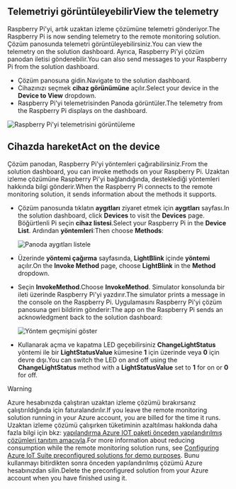 ## <a name="view-the-telemetry"></a><span data-ttu-id="c0a0e-101">Telemetriyi görüntüleyebilir</span><span class="sxs-lookup"><span data-stu-id="c0a0e-101">View the telemetry</span></span>

<span data-ttu-id="c0a0e-102">Raspberry Pi'yi, artık uzaktan izleme çözümüne telemetri gönderiyor.</span><span class="sxs-lookup"><span data-stu-id="c0a0e-102">The Raspberry Pi is now sending telemetry to the remote monitoring solution.</span></span> <span data-ttu-id="c0a0e-103">Çözüm panosunda telemetri görüntüleyebilirsiniz.</span><span class="sxs-lookup"><span data-stu-id="c0a0e-103">You can view the telemetry on the solution dashboard.</span></span> <span data-ttu-id="c0a0e-104">Ayrıca, Raspberry Pi'yi çözüm panodan iletisi gönderebilir.</span><span class="sxs-lookup"><span data-stu-id="c0a0e-104">You can also send messages to your Raspberry Pi from the solution dashboard.</span></span>

- <span data-ttu-id="c0a0e-105">Çözüm panosuna gidin.</span><span class="sxs-lookup"><span data-stu-id="c0a0e-105">Navigate to the solution dashboard.</span></span>
- <span data-ttu-id="c0a0e-106">Cihazınızı seçmek **cihaz görünümüne** açılır.</span><span class="sxs-lookup"><span data-stu-id="c0a0e-106">Select your device in the **Device to View** dropdown.</span></span>
- <span data-ttu-id="c0a0e-107">Raspberry Pi'yi telemetrisinden Panoda görüntüler.</span><span class="sxs-lookup"><span data-stu-id="c0a0e-107">The telemetry from the Raspberry Pi displays on the dashboard.</span></span>

![Raspberry Pi'yi telemetrisini görüntüleme][img-telemetry-display]

## <a name="act-on-the-device"></a><span data-ttu-id="c0a0e-109">Cihazda hareket</span><span class="sxs-lookup"><span data-stu-id="c0a0e-109">Act on the device</span></span>

<span data-ttu-id="c0a0e-110">Çözüm panodan, Raspberry Pi'yi yöntemleri çağırabilirsiniz.</span><span class="sxs-lookup"><span data-stu-id="c0a0e-110">From the solution dashboard, you can invoke methods on your Raspberry Pi.</span></span> <span data-ttu-id="c0a0e-111">Uzaktan izleme çözümüne Raspberry Pi'yi bağlandığında, desteklediği yöntemleri hakkında bilgi gönderir.</span><span class="sxs-lookup"><span data-stu-id="c0a0e-111">When the Raspberry Pi connects to the remote monitoring solution, it sends information about the methods it supports.</span></span>

- <span data-ttu-id="c0a0e-112">Çözüm panosunda tıklatın **aygıtları** ziyaret etmek için **aygıtları** sayfası.</span><span class="sxs-lookup"><span data-stu-id="c0a0e-112">In the solution dashboard, click **Devices** to visit the **Devices** page.</span></span> <span data-ttu-id="c0a0e-113">Böğürtlenli Pi seçin **cihaz listesi**.</span><span class="sxs-lookup"><span data-stu-id="c0a0e-113">Select your Raspberry Pi in the **Device List**.</span></span> <span data-ttu-id="c0a0e-114">Ardından **yöntemleri**:</span><span class="sxs-lookup"><span data-stu-id="c0a0e-114">Then choose **Methods**:</span></span>

    ![Panoda aygıtları listele][img-list-devices]

- <span data-ttu-id="c0a0e-116">Üzerinde **yöntemi çağırma** sayfasında, **LightBlink** içinde **yöntemi** açılır.</span><span class="sxs-lookup"><span data-stu-id="c0a0e-116">On the **Invoke Method** page, choose **LightBlink** in the **Method** dropdown.</span></span>

- <span data-ttu-id="c0a0e-117">Seçin **InvokeMethod**.</span><span class="sxs-lookup"><span data-stu-id="c0a0e-117">Choose **InvokeMethod**.</span></span> <span data-ttu-id="c0a0e-118">Simulator konsolunda bir ileti üzerinde Raspberry Pi'yi yazdırır.</span><span class="sxs-lookup"><span data-stu-id="c0a0e-118">The simulator prints a message in the console on the Raspberry Pi.</span></span> <span data-ttu-id="c0a0e-119">Uygulamasını Raspberry Pi'yi çözüm panosuna geri bildirim gönderir:</span><span class="sxs-lookup"><span data-stu-id="c0a0e-119">The app on the Raspberry Pi sends an acknowledgment back to the solution dashboard:</span></span>

    ![Yöntem geçmişini göster][img-method-history]

- <span data-ttu-id="c0a0e-121">Kullanarak açma ve kapatma LED geçebilirsiniz **ChangeLightStatus** yöntemi ile bir **LightStatusValue** kümesine **1** için üzerinde veya **0** için devre dışı.</span><span class="sxs-lookup"><span data-stu-id="c0a0e-121">You can switch the LED on and off using the **ChangeLightStatus** method with a **LightStatusValue** set to **1** for on or **0** for off.</span></span>

> [!WARNING]
> <span data-ttu-id="c0a0e-122">Azure hesabınızda çalıştıran uzaktan izleme çözümü bırakırsanız çalıştırıldığında için faturalandırılır.</span><span class="sxs-lookup"><span data-stu-id="c0a0e-122">If you leave the remote monitoring solution running in your Azure account, you are billed for the time it runs.</span></span> <span data-ttu-id="c0a0e-123">Uzaktan izleme çözümü çalışırken tüketiminin azaltılması hakkında daha fazla bilgi için bkz: [yapılandırma Azure IOT paketi önceden yapılandırılmış çözümleri tanıtım amacıyla][lnk-demo-config].</span><span class="sxs-lookup"><span data-stu-id="c0a0e-123">For more information about reducing consumption while the remote monitoring solution runs, see [Configuring Azure IoT Suite preconfigured solutions for demo purposes][lnk-demo-config].</span></span> <span data-ttu-id="c0a0e-124">Bunu kullanmayı bitirdikten sonra önceden yapılandırılmış çözümü Azure hesabınızdan silin.</span><span class="sxs-lookup"><span data-stu-id="c0a0e-124">Delete the preconfigured solution from your Azure account when you have finished using it.</span></span>


[img-telemetry-display]: media/iot-suite-raspberry-pi-kit-view-telemetry-simulator/telemetry.png
[img-list-devices]: media/iot-suite-raspberry-pi-kit-view-telemetry-simulator/listdevices.png
[img-method-history]: media/iot-suite-raspberry-pi-kit-view-telemetry-simulator/methodhistory.png

[lnk-demo-config]: https://github.com/Azure/azure-iot-remote-monitoring/blob/master/Docs/configure-preconfigured-demo.md